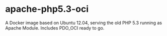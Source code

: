 apache-php5.3-oci
===================================

A Docker image based on Ubuntu 12.04, serving the old PHP 5.3 running as Apache Module.  Includes PDO_OCI ready to go.


